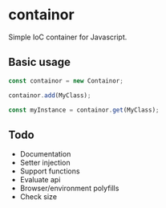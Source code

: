 # containor

Simple IoC container for Javascript.

## Basic usage

```js
const containor = new Containor;

containor.add(MyClass);

const myInstance = containor.get(MyClass);
```


## Todo

- Documentation
- Setter injection
- Support functions
- Evaluate api
- Browser/environment polyfills
- Check size
